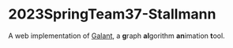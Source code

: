 # 2023SpringTeam37-Stallmann

A web implementation of [Galant](https://github.com/mfms-ncsu/galant), a **g**raph **al**gorithm **an**imation **t**ool.